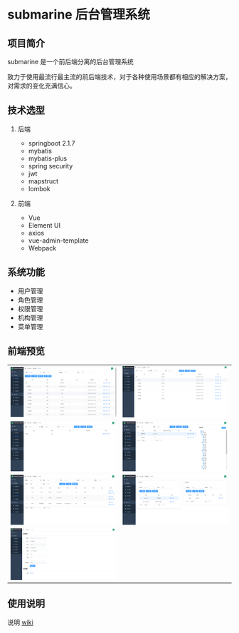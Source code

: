 # submarine 后台管理系统

## 项目简介

submarine 是一个前后端分离的后台管理系统

致力于使用最流行最主流的前后端技术，对于各种使用场景都有相应的解决方案，对需求的变化充满信心。

## 技术选型

1. 后端

    - springboot 2.1.7
    - mybatis
    - mybatis-plus
    - spring security
    - jwt
    - mapstruct
    - lombok

2. 前端

    - Vue
    - Element UI
    - axios
    - vue-admin-template
    - Webpack

## 系统功能

- 用户管理
- 角色管理
- 权限管理
- 机构管理
- 菜单管理

## 前端预览
<table>
    <tr>
        <td><img src="./doc/images/permission.png"/></td>
        <td><img src="./doc/images/menu.png"/></td>
    </tr>
    <tr>
        <td><img src="./doc/images/dept.png"/></td>
        <td><img src="./doc/images/role.png"/></td>
    </tr>
    <tr>
        <td><img src="./doc/images/user.png"/></td>
        <td><img src="./doc/images/dictionary.png"/></td>
    </tr>
    <tr>   
        <td><img src="./doc/images/personal.png"/></td>
    </tr>
</table>

## 使用说明

说明 [wiki](https://github.com/GoldSubmarine/submarine-admin-backend/wiki)